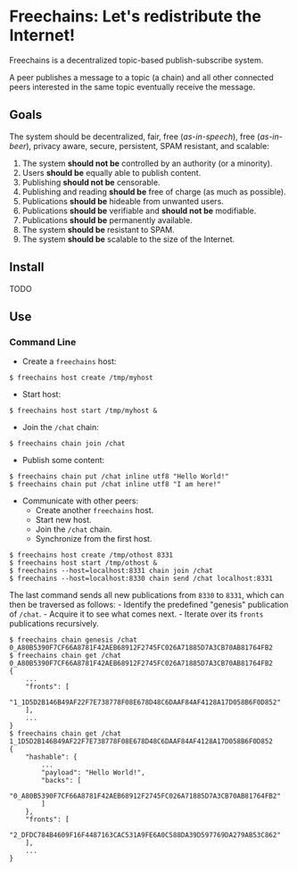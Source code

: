 # Freechains: Let's redistribute the Internet!

Freechains is a decentralized topic-based publish-subscribe system.

A peer publishes a message to a topic (a chain) and all other connected peers
interested in the same topic eventually receive the message.

## Goals

The system should be decentralized, fair, free (*as-in-speech*), free 
(*as-in-beer*), privacy aware, secure, persistent, SPAM resistant, and 
scalable:

1. The system **should not be** controlled by an authority (or a minority).
2. Users **should be** equally able to publish content.
3. Publishing **should not be** censorable.
4. Publishing and reading **should be** free of charge (as much as possible).
5. Publications **should be** hideable from unwanted users.
6. Publications **should be** verifiable and **should not be** modifiable.
7. Publications **should be** permanently available.
8. The system **should be** resistant to SPAM.
9. The system **should be** scalable to the size of the Internet.

## Install

TODO

## Use

### Command Line

- Create a `freechains` host:

```
$ freechains host create /tmp/myhost
```

- Start host:

```
$ freechains host start /tmp/myhost &
```

- Join the `/chat` chain:

```
$ freechains chain join /chat
```

- Publish some content:

```
$ freechains chain put /chat inline utf8 "Hello World!"
$ freechains chain put /chat inline utf8 "I am here!"
```

- Communicate with other peers:
   - Create another `freechains` host.
   - Start new host.
   - Join the `/chat` chain.
   - Synchronize from the first host.

```
$ freechains host create /tmp/othost 8331
$ freechains host start /tmp/othost &
$ freechains --host=localhost:8331 chain join /chat
$ freechains --host=localhost:8330 chain send /chat localhost:8331
```

The last command sends all new publications from `8330` to `8331`, which can
then be traversed as follows:
    - Identify the predefined "genesis" publication of `/chat`.
    - Acquire it to see what comes next.
    - Iterate over its `fronts` publications recursively.

```
$ freechains chain genesis /chat
0_A80B5390F7CF66A8781F42AEB68912F2745FC026A71885D7A3CB70AB81764FB2
$ freechains chain get /chat 0_A80B5390F7CF66A8781F42AEB68912F2745FC026A71885D7A3CB70AB81764FB2
{
    ...
    "fronts": [
        "1_1D5D2B146B49AF22F7E738778F08E678D48C6DAAF84AF4128A17D058B6F0D852"
    ],
    ...
}
$ freechains chain get /chat 1_1D5D2B146B49AF22F7E738778F08E678D48C6DAAF84AF4128A17D058B6F0D852
{
    "hashable": {
        ...
        "payload": "Hello World!",
        "backs": [
            "0_A80B5390F7CF66A8781F42AEB68912F2745FC026A71885D7A3CB70AB81764FB2"
        ]
    },
    "fronts": [
        "2_DFDC784B4609F16F4487163CAC531A9FE6A0C588DA39D597769DA279AB53C862"
    ],
    ...
}
```
